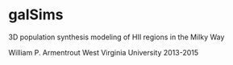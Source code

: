 # galSims
3D population synthesis modeling of HII regions in the Milky Way

William P. Armentrout
West Virginia University
2013-2015
